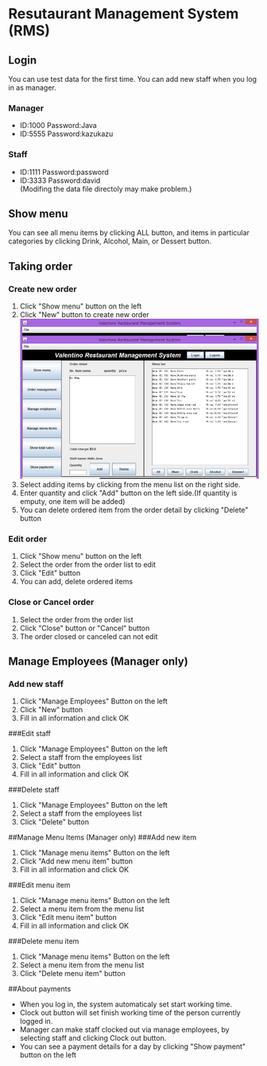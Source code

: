 # Resutaurant Management System (RMS)

## Login
You can use test data for the first time. You can add new staff when you log in as manager.
### Manager
- ID:1000 Password:Java
- ID:5555 Password:kazukazu

### Staff
* ID:1111 Password:password
* ID:3333 Password:david  
(Modifing the data file directoly may make problem.)  

## Show menu
You can see all menu items by clicking ALL button, and items in particular categories by clicking Drink, Alcohol, Main, or Dessert button.  
## Taking order
### Create new order
1. Click "Show menu" button on the left
2. Click "New" button to create new order
![](readme_images/order.jpg)
3. Select adding items by clicking from the menu list on the right side.
4. Enter quantity and click "Add" button on the left side.(If quantity is emputy, one item will be added)
5. You can delete ordered item from the order detail by clicking "Delete" button  

### Edit order
1. Click "Show menu" button on the left
2. Select the order from the order list to edit
3. Click "Edit" button
4. You can add, delete ordered items

### Close or Cancel order
1. Select the order from the order list
2. Click "Close" button or "Cancel" button
3. The order closed or canceled can not edit

## Manage Employees (Manager only)
### Add new staff
1. Click "Manage Employees" Button on the left
2. Click "New" button
3. Fill in all information and click OK

###Edit staff
1. Click "Manage Employees" Button on the left
2. Select a staff from the employees list
3. Click "Edit" button
4. Fill in all information and click OK

###Delete staff
1. Click "Manage Employees" Button on the left
2. Select a staff from the employees list
3. Click "Delete" button

##Manage Menu Items (Manager only)
###Add new item
1. Click "Manage menu items" Button on the left
2. Click "Add new menu item" button
3. Fill in all information and click OK

###Edit menu item
1. Click "Manage menu items" Button on the left
2. Select a menu item from the menu list
3. Click "Edit menu item" button
4. Fill in all information and click OK

###Delete menu item
1. Click "Manage menu items" Button on the left
2. Select a menu item from the menu list
3. Click "Delete menu item" button

##About payments
* When you log in, the system automaticaly set start working time.
* Clock out button will set finish working time of the person currently logged in.
* Manager can make staff clocked out via manage employees, by selecting staff and clicking Clock out button.
* You can see a payment details for a day by clicking "Show payment" button on the left 
